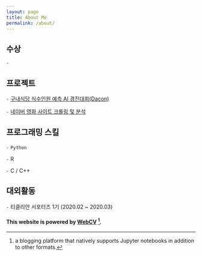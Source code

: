 ```yaml
---
layout: page
title: About Me
permalink: /about/
---
```


## 수상
`-` 

## 프로젝트
`-` [구내식당 식수인원 예측 AI 경진대회(Dacon)](https://github.com/star77sa/DACON-The_number_of_diners_in_the_cafeteria_Prediction)

`-` [네이버 영화 사이트 크롤링 및 분석](https://github.com/star77sa/Naver_Movie_Rank_1-2000)

## 프로그래밍 스킬
`-` `Python`

`-` R

`-` C / C++

## 대외활동
`-` 티클리안 서포터즈 1기 (2020.02 ~ 2020.03)

#### This website is powered by **[WebCV](https://star77sa.github.io/)** [^1].



[^1]:a blogging platform that natively supports Jupyter notebooks in addition to other formats.
